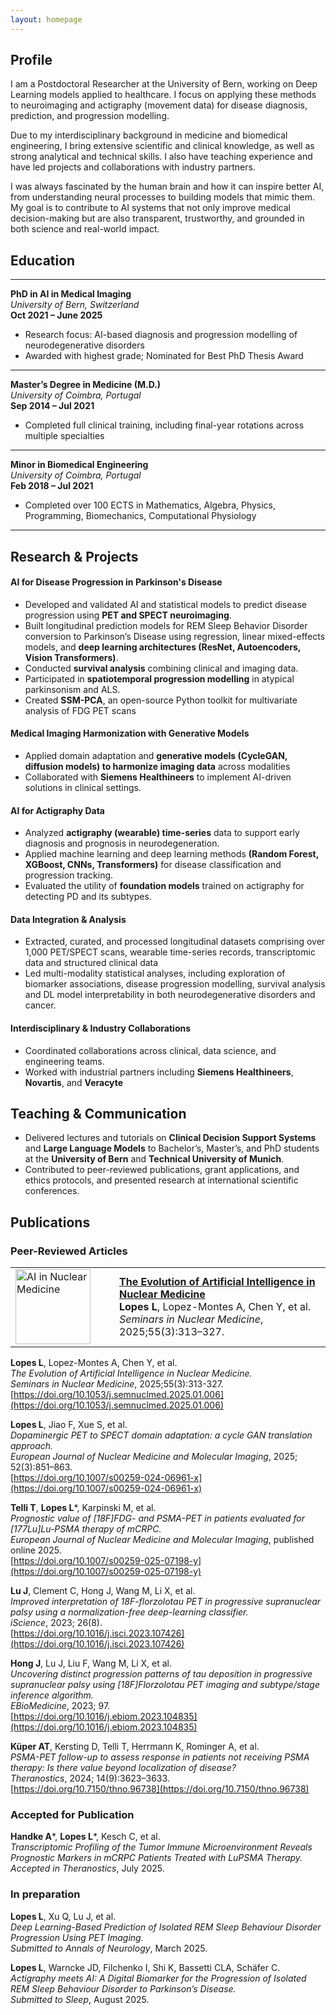 ```yaml
---
layout: homepage
---
```


## Profile

I am a Postdoctoral Researcher at the University of Bern, working on Deep Learning models applied to healthcare. I focus on applying these methods to neuroimaging and actigraphy (movement data) for disease diagnosis, prediction, and progression modelling.

Due to my interdisciplinary background in medicine and biomedical engineering, I bring extensive scientific and clinical knowledge, as well as strong analytical and technical skills. I also have teaching experience and have led projects and collaborations with industry partners.

I was always fascinated by the human brain and how it can inspire better AI, from understanding neural processes to building models that mimic them. My goal is to contribute to AI systems that not only improve medical decision-making but are also transparent, trustworthy, and grounded in both science and real-world impact.

## Education

-------

**PhD in AI in Medical Imaging**  
*University of Bern, Switzerland*  
**Oct 2021 – June 2025**  
- Research focus: AI-based diagnosis and progression modelling of neurodegenerative disorders
- Awarded with highest grade; Nominated for Best PhD Thesis Award
  
-------

**Master’s Degree in Medicine (M.D.)**  
*University of Coimbra, Portugal*  
**Sep 2014 – Jul 2021**  
- Completed full clinical training, including final-year rotations across multiple specialties
  
-------

**Minor in Biomedical Engineering**  
*University of Coimbra, Portugal*  
**Feb 2018 – Jul 2021**  
- Completed over 100 ECTS in Mathematics, Algebra, Physics, Programming, Biomechanics, Computational Physiology
  
-------


## Research & Projects

#### AI for Disease Progression in Parkinson's Disease
- Developed and validated AI and statistical models to predict disease progression using **PET and SPECT neuroimaging**.
- Built longitudinal prediction models for REM Sleep Behavior Disorder conversion to Parkinson’s Disease using regression, linear mixed-effects models, and **deep learning architectures (ResNet, Autoencoders, Vision Transformers)**.
- Conducted **survival analysis** combining clinical and imaging data.
- Participated in **spatiotemporal progression modelling** in atypical parkinsonism and ALS.
- Created **SSM-PCA**, an open-source Python toolkit for multivariate analysis of FDG PET scans


#### Medical Imaging Harmonization with Generative Models
- Applied domain adaptation and **generative models (CycleGAN, diffusion models) to harmonize imaging data** across modalities
- Collaborated with **Siemens Healthineers** to implement AI-driven solutions in clinical settings.

#### AI for Actigraphy Data
- Analyzed **actigraphy (wearable) time-series** data to support early diagnosis and prognosis in neurodegeneration.
- Applied machine learning and deep learning methods **(Random Forest, XGBoost, CNNs, Transformers)** for disease classification and progression tracking.
- Evaluated the utility of **foundation models** trained on actigraphy for detecting PD and its subtypes.

#### Data Integration & Analysis
- Extracted, curated, and processed longitudinal datasets comprising over 1,000 PET/SPECT scans, wearable time-series records, transcriptomic data and structured clinical data
- Led multi-modality statistical analyses, including exploration of biomarker associations, disease progression modelling, survival analysis and DL model interpretability in both neurodegenerative disorders and cancer.
  
#### Interdisciplinary & Industry Collaborations
- Coordinated collaborations across clinical, data science, and engineering teams.
- Worked with industrial partners including **Siemens Healthineers**, **Novartis**, and **Veracyte**


## Teaching & Communication

- Delivered lectures and tutorials on **Clinical Decision Support Systems** and **Large Language Models** to Bachelor’s, Master’s, and PhD students at the **University of Bern** and **Technical University of Munich**.
- Contributed to peer-reviewed publications, grant applications, and ethics protocols, and presented research at international scientific conferences.


## Publications

### Peer-Reviewed Articles


<table>
  <tr>
    <td style="width: 150px; vertical-align: top;">
      <img src="assets/img/evolution_ai_nukmed_v2.png" alt="AI in Nuclear Medicine" width="120">
    </td>
    <td>
      <a href="https://doi.org/10.1053/j.semnuclmed.2025.01.006"><strong>The Evolution of Artificial Intelligence in Nuclear Medicine</strong></a><br>
      <strong>Lopes L</strong>, Lopez-Montes A, Chen Y, et al.<br>
      <em>Seminars in Nuclear Medicine</em>, 2025;55(3):313–327.
    </td>
  </tr>
</table>


**Lopes L**, Lopez-Montes A, Chen Y, et al.  
*The Evolution of Artificial Intelligence in Nuclear Medicine.*  
*Seminars in Nuclear Medicine*, 2025;55(3):313-327.  
[https://doi.org/10.1053/j.semnuclmed.2025.01.006](https://doi.org/10.1053/j.semnuclmed.2025.01.006)

**Lopes L**, Jiao F, Xue S, et al.  
*Dopaminergic PET to SPECT domain adaptation: a cycle GAN translation approach.*  
*European Journal of Nuclear Medicine and Molecular Imaging*, 2025; 52(3):851–863.  
[https://doi.org/10.1007/s00259-024-06961-x](https://doi.org/10.1007/s00259-024-06961-x)

**Telli T**, **Lopes L***, Karpinski M, et al.  
*Prognostic value of [18F]FDG- and PSMA-PET in patients evaluated for [177Lu]Lu-PSMA therapy of mCRPC.*  
*European Journal of Nuclear Medicine and Molecular Imaging*, published online 2025.  
[https://doi.org/10.1007/s00259-025-07198-y](https://doi.org/10.1007/s00259-025-07198-y)

**Lu J**, Clement C, Hong J, Wang M, Li X, et al.  
*Improved interpretation of 18F-florzolotau PET in progressive supranuclear palsy using a normalization-free deep-learning classifier.*  
*iScience*, 2023; 26(8).  
[https://doi.org/10.1016/j.isci.2023.107426](https://doi.org/10.1016/j.isci.2023.107426)

**Hong J**, Lu J, Liu F, Wang M, Li X, et al.  
*Uncovering distinct progression patterns of tau deposition in progressive supranuclear palsy using [18F]Florzolotau PET imaging and subtype/stage inference algorithm.*  
*EBioMedicine*, 2023; 97.  
[https://doi.org/10.1016/j.ebiom.2023.104835](https://doi.org/10.1016/j.ebiom.2023.104835)

**Küper AT**, Kersting D, Telli T, Herrmann K, Rominger A, et al.  
*PSMA-PET follow-up to assess response in patients not receiving PSMA therapy: Is there value beyond localization of disease?*  
*Theranostics*, 2024; 14(9):3623–3633.  
[https://doi.org/10.7150/thno.96738](https://doi.org/10.7150/thno.96738)

### Accepted for Publication

**Handke A***, **Lopes L***, Kesch C, et al.  
*Transcriptomic Profiling of the Tumor Immune Microenvironment Reveals Prognostic Markers in mCRPC Patients Treated with LuPSMA Therapy.*  
*Accepted in Theranostics*, July 2025.

### In preparation

**Lopes L**, Xu Q, Lu J, et al.  
*Deep Learning-Based Prediction of Isolated REM Sleep Behaviour Disorder Progression Using PET Imaging.*  
*Submitted to Annals of Neurology*, March 2025.

**Lopes L**, Warncke JD, Filchenko I, Shi K, Bassetti CLA, Schäfer C.  
*Actigraphy meets AI: A Digital Biomarker for the Progression of Isolated REM Sleep Behaviour Disorder to Parkinson’s Disease.*  
*Submitted to Sleep*, August 2025.
